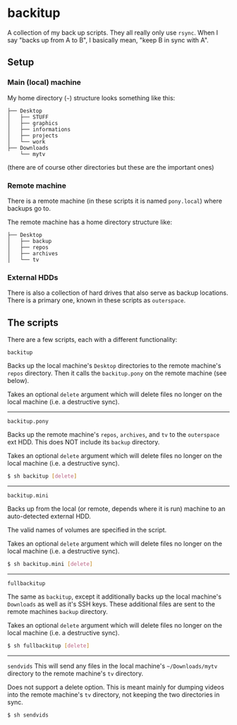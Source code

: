 backitup
========

A collection of my back up scripts.
They all really only use `rsync`. When I say "backs up from A to B", I
basically mean, "keep B in sync with A".

## Setup

### Main (local) machine
My home directory (`~`) structure looks something like this:
```
├── Desktop
│   ├── STUFF
│   ├── graphics
│   ├── informations
│   ├── projects
│   └── work
├── Downloads
    └── mytv
```

(there are of course other directories but these are the important ones)


### Remote machine
There is a remote machine (in these scripts it is named `pony.local`)
where backups go to.

The remote machine has a home directory structure like:
```
├── Desktop
│   ├── backup
│   ├── repos
│   ├── archives
│   └── tv
```


### External HDDs
There is also a collection of hard drives that also serve as backup
locations. There is a primary one, known in these scripts as `outerspace`.


## The scripts

There are a few scripts, each with a different functionality:

`backitup`

Backs up the local machine's `Desktop` directories to the
remote machine's `repos` directory. Then it calls the `backitup.pony` on
the remote machine (see below).

Takes an optional `delete` argument which will delete files no longer on
the local machine (i.e. a destructive sync).

---

`backitup.pony`

Backs up the remote machine's `repos`, `archives`, and `tv` to the `outerspace` ext
HDD. This does NOT include its `backup` directory.

Takes an optional `delete` argument which will delete files no longer on
the local machine (i.e. a destructive sync).

```bash
$ sh backitup [delete]
```

---

`backitup.mini`

Backs up from the local (or remote, depends where it
is run) machine to an auto-detected external HDD.

The valid names of volumes are specified in the script.

Takes an optional `delete` argument which will delete files no longer on
the local machine (i.e. a destructive sync).

```bash
$ sh backitup.mini [delete]
```

---

`fullbackitup`

The same as `backitup`, except it additionally backs
up the local machine's `Downloads` as well as it's SSH keys. These
additional files are sent to the remote machines `backup` directory.

Takes an optional `delete` argument which will delete files no longer on
the local machine (i.e. a destructive sync).

```bash
$ sh fullbackitup [delete]
```

---

`sendvids`
This will send any files in the local machine's
`~/Downloads/mytv` directory to the remote machine's `tv` directory.

Does not support a delete option. This is meant mainly for dumping
videos into the remote machine's `tv` directory, not keeping the two
directories in sync.

```bash
$ sh sendvids
```

